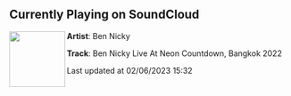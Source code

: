 ## Currently Playing on SoundCloud

[<img align="left" width="100" src="https://i1.sndcdn.com/artworks-r6mG7h98LZGpfLRn-LmlBCw-t500x500.jpg">](https://soundcloud.com/bennicky/ben-nicky-live-at-neon-countdown-bangkok-2022)

**Artist**: Ben Nicky 

**Track**: Ben Nicky Live At Neon Countdown, Bangkok 2022

Last updated at 02/06/2023 15:32
